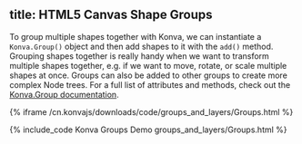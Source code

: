 title: HTML5 Canvas Shape Groups
---

To group multiple shapes together with Konva, we can instantiate
a `Konva.Group()` object and then add shapes to it with the `add()` method.
Grouping shapes together is really handy when we want to transform multiple
shapes together, e.g. if we want to move, rotate, or scale multiple shapes
at once.  Groups can also be added to other groups to create more complex
Node trees.  For a full list of attributes and methods, check out the [Konva.Group documentation](/cn.konvajs/api/Konva.Group.html).

{% iframe /cn.konvajs/downloads/code/groups_and_layers/Groups.html %}

{% include_code Konva Groups Demo groups_and_layers/Groups.html %}